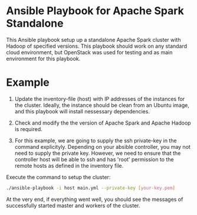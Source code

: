 # Ansible Playbook for Apache Spark Standalone
This Ansible playbook setup up a standalone Apache Spark cluster with Hadoop of specified versions. This playbook should work on any standard cloud environment, but OpenStack was used for testing and as main environment for this playbook. 

# Example
1. Update the inventory-file (host) with IP addresses of the instances for the cluster. Ideally, the instance should be clean from an Ubuntu image, and this playbook will install nessessary dependencies. 

2. Check and modify the the version of Apache Spark and Apache Hadoop is required.

3. For this example, we are going to supply the ssh private-key in the command explicityly. Depending on your absible controller, you may not need to supply the private key. However, we need to ensure that the controller host will be able to ssh and has 'root' permission to the remote hosts as defined in the inventory file. 

Execute the command to setup the cluster:

```bash
./ansible-playbook -i host main.yml --private-key [your-key.pem]
```

At the very end, if everything went well, you should see the messages of successfully started master and workers of the cluster. 